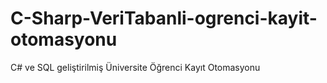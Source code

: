 # C-Sharp-VeriTabanli-ogrenci-kayit-otomasyonu
C# ve SQL geliştirilmiş Üniversite Öğrenci Kayıt Otomasyonu 
